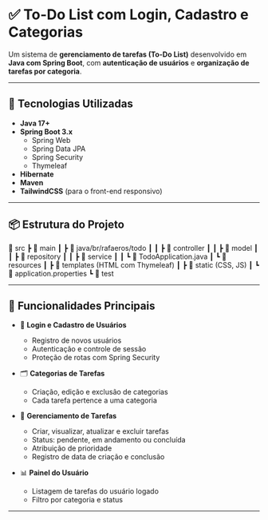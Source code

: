 # ✅ To-Do List com Login, Cadastro e Categorias

Um sistema de **gerenciamento de tarefas (To-Do List)** desenvolvido em **Java com Spring Boot**, com **autenticação de usuários** e **organização de tarefas por categoria**.

---

## 🚀 Tecnologias Utilizadas

- **Java 17+**
- **Spring Boot 3.x**
  - Spring Web
  - Spring Data JPA
  - Spring Security
  - Thymeleaf
- **Hibernate**
- **Maven**
- **TailwindCSS** (para o front-end responsivo)

---

## 📦 Estrutura do Projeto

📂 src
┣ 📂 main
┃ ┣ 📂 java/br/rafaeros/todo
┃ ┃ ┣ 📂 controller
┃ ┃ ┣ 📂 model
┃ ┃ ┣ 📂 repository
┃ ┃ ┣ 📂 service
┃ ┃ ┗ 📜 TodoApplication.java
┃ ┗ 📂 resources
┃ ┣ 📂 templates (HTML com Thymeleaf)
┃ ┣ 📂 static (CSS, JS)
┃ ┗ 📜 application.properties
┗ 📂 test

---

## 🧩 Funcionalidades Principais

- 🔐 **Login e Cadastro de Usuários**
  - Registro de novos usuários
  - Autenticação e controle de sessão
  - Proteção de rotas com Spring Security

- 🗂️ **Categorias de Tarefas**
  - Criação, edição e exclusão de categorias
  - Cada tarefa pertence a uma categoria

- 📝 **Gerenciamento de Tarefas**
  - Criar, visualizar, atualizar e excluir tarefas
  - Status: pendente, em andamento ou concluída
  - Atribuição de prioridade
  - Registro de data de criação e conclusão

- 📊 **Painel do Usuário**
  - Listagem de tarefas do usuário logado
  - Filtro por categoria e status

---